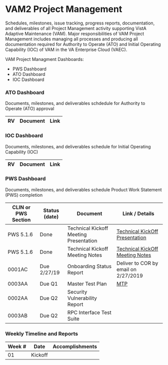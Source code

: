 # VAM2 Project Management
Schedules, milestones, issue tracking, progress reports, documentation, and deliverables of all Project Management activity supporting  VistA Adaptive Maintenance (VAM).   Major responsibilities of VAM Project Management includes managing all processes and producing all documentation required for Authority to Operate (ATO)  and Initial Operating Capability (IOC) of VAM in the VA Enterprise Cloud (VAEC).

VAM Project Managment Dashboards:
* PWS Dashboard
* ATO Dashboard
* IOC Dashboard



### ATO Dashboard
Documents, milestones, and deliverables schdedule for Authority to Operate (ATO) approval

|RV | Document |  Link |
|---|---|---|


### IOC Dashboard
Documents, milestones, and deliverables schedule for Initial Operating Capability (IOC)

|RV | Document |  Link |
|---|---|---|


### PWS Dashboard
Documents, milestones, and deliverables schedule Product Work Statement (PWS) completion

|CLIN or PWS Section | Status (date) | Document  | Link / Details |
|---|---|---|---|
|PWS 5.1.6 | Done | Technical Kickoff Meeting Presentation | [Technical KickOff Presentation](/Documents/Technical_Kickoff_Meeting/VAM2_Technical_KickOff_Meeting_20190206.pdf) |
|PWS 5.1.6 | Done | Technical Kickoff Meeting Notes |  [Technical KickOff Meeting Notes](/Documents/Technical_Kickoff_Meeting/VAM2_Technical_Kickoff_Meeting_Notes_20190206.md) |
|0001AC | Due 2/27/19 |  Onboarding Status Report | Deliver to COR by email on 2/27/2019 |
|0003AA | Due Q1 | Master Test Plan|  [MTP](/Documents/Master_Test_Plan.md) |
|0002AA	| Due Q2 | Security Vulnerability Report |    |
|0003AB	| Due Q2 | RPC Interface Test Suite |    |



### Weekly Timeline and Reports
Week #  | Date | Accomplishments
|---|---|---|
| 01 | Kickoff 



